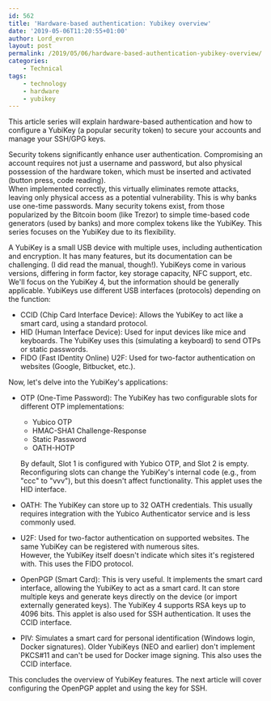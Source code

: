 ```yaml
---
id: 562
title: 'Hardware-based authentication: Yubikey overview'
date: '2019-05-06T11:20:55+01:00'
author: Lord_evron
layout: post
permalink: /2019/05/06/hardware-based-authentication-yubikey-overview/
categories:
    - Technical
tags:
    - technology
    - hardware
    - yubikey
---
```


This article series will explain hardware-based authentication and how to configure a YubiKey (a popular security token) 
to secure your accounts and manage your SSH/GPG keys.


Security tokens significantly enhance user authentication.  Compromising an account requires not just a username and password,
but also physical possession of the hardware token, which must be inserted and activated (button press, code reading).  
When implemented correctly, this virtually eliminates remote attacks, leaving only physical access as a potential vulnerability. 
This is why banks use one-time passwords.
Many security tokens exist, from those popularized by the Bitcoin boom (like Trezor) to simple time-based code generators (used by banks) 
and more complex tokens like the YubiKey. This series focuses on the YubiKey due to its flexibility.


A YubiKey is a small USB device with multiple uses, including authentication and encryption. It has many features, 
but its documentation can be challenging.  (I did read the manual, though!).  YubiKeys come in various versions, differing in form factor, 
key storage capacity, NFC support, etc.  We'll focus on the YubiKey 4, but the information should be generally applicable.
YubiKeys use different USB interfaces (protocols) depending on the function:

- CCID (Chip Card Interface Device): Allows the YubiKey to act like a smart card, using a standard protocol.
- HID (Human Interface Device): Used for input devices like mice and keyboards. The YubiKey uses this (simulating a keyboard) to send OTPs or static passwords.
- FIDO (Fast IDentity Online) U2F: Used for two-factor authentication on websites (Google, Bitbucket, etc.).

Now, let's delve into the YubiKey's applications:

- OTP (One-Time Password): The YubiKey has two configurable slots for different OTP implementations:
    - Yubico OTP 
    - HMAC-SHA1 Challenge-Response
    - Static Password
    - OATH-HOTP

    By default, Slot 1 is configured with Yubico OTP, and Slot 2 is empty. Reconfiguring slots can change the YubiKey's internal code (e.g., from "ccc" to "vvv"), but this doesn't affect functionality. This applet uses the HID interface.

- OATH:  The YubiKey can store up to 32 OATH credentials. This usually requires integration with the Yubico Authenticator service and is less commonly used.
- U2F: Used for two-factor authentication on supported websites.  The same YubiKey can be registered with numerous sites.  
However, the YubiKey itself doesn't indicate which sites it's registered with. This uses the FIDO protocol.
- OpenPGP (Smart Card):  This is very useful.  It implements the smart card interface, allowing the YubiKey to act as a smart card. 
It can store multiple keys and generate keys directly on the device (or import externally generated keys).  The YubiKey 4 supports RSA keys up to 4096 bits. This applet is also used for SSH authentication. It uses the CCID interface.
- PIV: Simulates a smart card for personal identification (Windows login, Docker signatures).  Older YubiKeys (NEO and earlier) don't implement PKCS#11 
and can't be used for Docker image signing. This also uses the CCID interface.

This concludes the overview of YubiKey features. The next article will cover configuring the OpenPGP applet and using the key for SSH.

